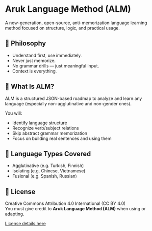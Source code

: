 # Aruk Language Method (ALM)

A new-generation, open-source, anti-memorization language learning method focused on structure, logic, and practical usage.

## 🌟 Philosophy

- Understand first, use immediately.
- Never just memorize.
- No grammar drills — just meaningful input.
- Context is everything.

## 📘 What Is ALM?

ALM is a structured JSON-based roadmap to analyze and learn any language (especially non-agglutinative and non-gender ones).

You will:

- Identify language structure
- Recognize verb/subject relations
- Skip abstract grammar memorization
- Focus on building real sentences and using them

## 🧠 Language Types Covered

- Agglutinative (e.g. Turkish, Finnish)
- Isolating (e.g. Chinese, Vietnamese)
- Fusional (e.g. Spanish, Russian)

## 🔗 License

Creative Commons Attribution 4.0 International (CC BY 4.0)  
You must give credit to **Aruk Language Method (ALM)** when using or adapting.

[License details here](https://creativecommons.org/licenses/by/4.0/)
